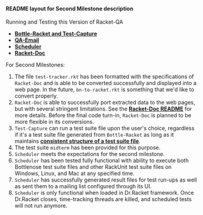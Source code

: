 #### README layout for Second Milestone description

Running and Testing this Version of Racket-QA
* [**Bottle-Racket and Test-Capture**][Bottle-Racket Document]
* [**QA-Email**][QA-Email Document]
* [**Scheduler**][Scheduler Document]
* [**Racket-Doc**][Racket-Doc Document]

For Second Milestones:

1. The file `test-tracker.rkt` has been formatted with the specifications of `Racket-Doc` and is able to be converted successfully and displayed into a web page. In the future, `bn-to-racket.rkt` is something that we'd like to convert properly.
1. `Racket-Doc` is able to successfully port extracted data to the web pages, but with several stringent limitations. See the [**Racket-Doc README**][Racket-Doc Document] for more details. Before the final code turn-in, `Racket-Doc` is planned to be more flexible in its conversions.
1. `Test-Capture` can run a test suite file upon the user's choice, regardless if it's a test suite file generated from `Bottle-Racket` as long as it maintains [**consistent structure of a test suite file**][Bottle-Racket Document].
  2. The test suite `midterm` has been provided for this purpose.
1. `Scheduler` meets the expectations for the second milestone.
  2. `Scheduler` has been tested fully functional with ability to execute both Bottlenose test suite files and other RackUnit test suite files on Windows, Linux, and Mac at any specified time. 
  3. `Scheduler` has successfully generated result files for test run-ups as well as sent them to a mailing list configured through its UI.
  4. `Scheduler` is only functional when loaded in Dr.Racket framework. Once Dr.Racket closes, time-tracking threads are killed, and scheduled tests will not run anymore.

<!-- Links -->
[QA-Email Document]: https://github.com/oplS15projects/Racket-QA/blob/master/QA-Email/readme.md
[Racket-Doc Document]: https://github.com/oplS15projects/Racket-QA/blob/master/Racket-Doc/README.md
[Bottle-Racket Document]: https://github.com/oplS15projects/Racket-QA/blob/master/Bottle-Racket/README.md
[Scheduler Document]: https://github.com/oplS15projects/Racket-QA/blob/master/Test-Automation/readme.md
